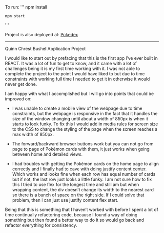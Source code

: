 To run:
'''
    npm install
    
    npm start

'''

Project is also deployed at: [Pokedex](https://quinnchrest.github.io/Pokedex/)

---

Quinn Chrest
Bushel Application Project

I would like to start out by prefacing that this is the first app I’ve ever built in REACT. It was a lot of fun to get to know, and it came with a lot of challenges being it is my first time working with it. I was not able to complete the project to the point I would have liked to but due to time constraints with working full time I needed to get it in otherwise it would never get done. 

I am happy with what I accomplished but I will go into points that could be improved on:

-	I was unable to create a mobile view of the webpage due to time constraints, but the webpage is responsive in the fact that it handles the size of the window changing until about a width of 850px is when it starts to look funky. To fix this I would add in media rules for screen size to the CSS to change the styling of the page when the screen reaches a max width of 850px.

-	The forward/backward browser buttons work but you can not go from page to page of Pokémon cards with them, it just works when going between home and detailed views.

-	I had troubles with getting the Pokémon cards on the home page to align correctly and I finally had to cave with doing justify content center. Which works and looks fine when each row has equal number of cards but if not, the last row just looks a little funky. I am not sure how to fix this I tried to use flex for the longest time and still am but when wrapping content, the div doesn’t change its width to the nearest card so there is a bunch of space on the right side. If I could solve that problem, then I can just use justify content flex start.

Being that this is something that I haven’t worked with before I spent a lot of time continually refactoring code, because I found a way of doing something but then found a better way to do it so would go back and refactor everything for consistency.
